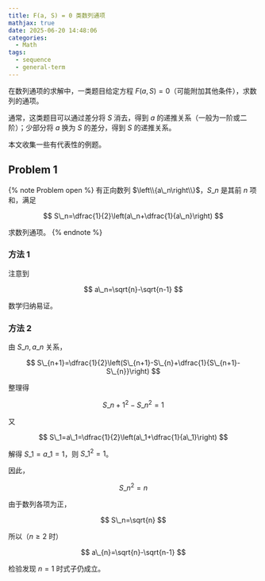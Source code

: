 ```yaml
---
title: F(a, S) = 0 类数列通项
mathjax: true
date: 2025-06-20 14:48:06
categories:
  - Math
tags:
  - sequence
  - general-term
---
```


在数列通项的求解中，一类题目给定方程 $F\left(a, S\right)=0$（可能附加其他条件），求数列的通项。

通常，这类题目可以通过差分将 $S$ 消去，得到 $a$ 的递推关系（一般为一阶或二阶）；少部分将 $a$ 换为 $S$ 的差分，得到 $S$ 的递推关系。

本文收集一些有代表性的例题。

## Problem 1

{% note Problem open %}
有正向数列 $\left\\{a\_n\right\\}$，$S\_n$ 是其前 $n$ 项和，满足

$$
S\_n=\dfrac{1}{2}\left(a\_n+\dfrac{1}{a\_n}\right)
$$

求数列通项。
{% endnote %}

### 方法 1

注意到

$$
a\_n=\sqrt{n}-\sqrt{n-1}
$$

数学归纳易证。

### 方法 2

由 $S\_n,a\_n$ 关系，

$$
S\_{n+1}=\dfrac{1}{2}\left(S\_{n+1}-S\_{n}+\dfrac{1}{S\_{n+1}-S\_{n}}\right)
$$

整理得

$$
S\_{n+1}^2-S\_{n}^2=1
$$

又

$$
S\_1=a\_1=\dfrac{1}{2}\left(a\_1+\dfrac{1}{a\_1}\right)
$$

解得 $S\_1=a\_1=1$，则 $S\_1^2=1$。

因此，

$$
S\_n^2=n
$$

由于数列各项为正，

$$
S\_n=\sqrt{n}
$$

所以（$n\geqslant 2$ 时）

$$
a\_{n}=\sqrt{n}-\sqrt{n-1}
$$

检验发现 $n=1$ 时式子仍成立。

